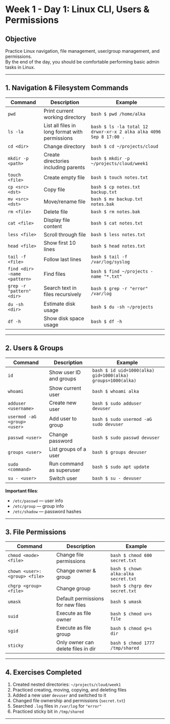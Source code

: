 # Week 1 - Day 1: Linux CLI, Users & Permissions

## Objective
Practice Linux navigation, file management, user/group management, and permissions.  
By the end of the day, you should be comfortable performing basic admin tasks in Linux.

---

## 1. Navigation & Filesystem Commands

| Command | Description | Example |
|---------|-------------|---------|
| `pwd` | Print current working directory | ```bash $ pwd /home/alka``` |
| `ls -la` | List all files in long format with permissions | ```bash $ ls -la total 12 drwxr-xr-x 2 alka alka 4096 Sep 8 17:00 .``` |
| `cd <dir>` | Change directory | ```bash $ cd ~/projects/cloud``` |
| `mkdir -p <path>` | Create directories including parents | ```bash $ mkdir -p ~/projects/cloud/week1``` |
| `touch <file>` | Create empty file | ```bash $ touch notes.txt``` |
| `cp <src> <dst>` | Copy file | ```bash $ cp notes.txt backup.txt``` |
| `mv <src> <dst>` | Move/rename file | ```bash $ mv backup.txt notes.bak``` |
| `rm <file>` | Delete file | ```bash $ rm notes.bak``` |
| `cat <file>` | Display file content | ```bash $ cat notes.txt``` |
| `less <file>` | Scroll through file | ```bash $ less notes.txt``` |
| `head <file>` | Show first 10 lines | ```bash $ head notes.txt``` |
| `tail -f <file>` | Follow last lines | ```bash $ tail -f /var/log/syslog``` |
| `find <dir> -name <pattern>` | Find files | ```bash $ find ~/projects -name "*.txt"``` |
| `grep -r "pattern" <dir>` | Search text in files recursively | ```bash $ grep -r "error" /var/log``` |
| `du -sh <dir>` | Estimate disk usage | ```bash $ du -sh ~/projects``` |
| `df -h` | Show disk space usage | ```bash $ df -h``` |

---

## 2. Users & Groups

| Command | Description | Example |
|---------|-------------|---------|
| `id` | Show user ID and groups | ```bash $ id uid=1000(alka) gid=1000(alka) groups=1000(alka)``` |
| `whoami` | Show current user | ```bash $ whoami alka``` |
| `adduser <username>` | Create new user | ```bash $ sudo adduser devuser``` |
| `usermod -aG <group> <user>` | Add user to group | ```bash $ sudo usermod -aG sudo devuser``` |
| `passwd <user>` | Change password | ```bash $ sudo passwd devuser``` |
| `groups <user>` | List groups of a user | ```bash $ groups devuser``` |
| `sudo <command>` | Run command as superuser | ```bash $ sudo apt update``` |
| `su - <user>` | Switch user | ```bash $ su - devuser``` |

**Important files**:  
- `/etc/passwd` — user info  
- `/etc/group` — group info  
- `/etc/shadow` — password hashes  

---

## 3. File Permissions

| Command | Description | Example |
|---------|-------------|---------|
| `chmod <mode> <file>` | Change file permissions | ```bash $ chmod 600 secret.txt``` |
| `chown <user>:<group> <file>` | Change owner & group | ```bash $ chown alka:alka secret.txt``` |
| `chgrp <group> <file>` | Change group | ```bash $ chgrp dev secret.txt``` |
| `umask` | Default permissions for new files | ```bash $ umask``` |
| `suid` | Execute as file owner | ```bash $ chmod u+s file``` |
| `sgid` | Execute as file group | ```bash $ chmod g+s dir``` |
| `sticky` | Only owner can delete files in dir | ```bash $ chmod 1777 /tmp/shared``` |

---

## 4. Exercises Completed

1. Created nested directories: `~/projects/cloud/week1`  
2. Practiced creating, moving, copying, and deleting files  
3. Added a new user `devuser` and switched to it  
4. Changed file ownership and permissions (`secret.txt`)  
5. Searched `.log` files in `/var/log` for `"error"`  
6. Practiced sticky bit in `/tmp/shared`

---
